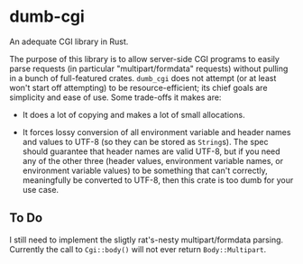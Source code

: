 # dumb-cgi
An adequate CGI library in Rust.

The purpose of this library is to allow server-side CGI programs to easily
parse requests (in particular "multipart/formdata" requests) without pulling
in a bunch of full-featured crates. `dumb_cgi` does not attempt (or at least
won't start off attempting) to be resource-efficient; its chief goals are
simplicity and ease of use. Some trade-offs it makes are:

  * It does a lot of copying and makes a lot of small allocations.
  
  * It forces lossy conversion of all environment variable and header names
    and values to UTF-8 (so they can be stored as `String`s). The spec
    should guarantee that header names are valid UTF-8, but if you need
    any of the other three (header values, environment variable names, or
    environment variable values) to be something that can't correctly,
    meaningfully be converted to UTF-8, then this crate is too dumb for
    your use case.


## To Do

I still need to implement the sligtly rat's-nesty multipart/formdata parsing.
Currently the call to `Cgi::body()` will not ever return `Body::Multipart`.